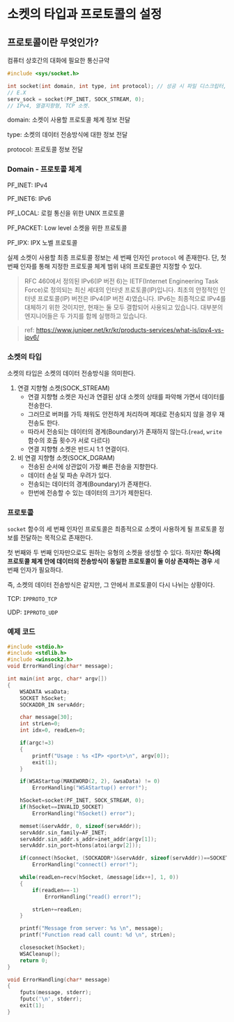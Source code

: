 # 소켓의 타입과 프로토콜의 설정

## 프로토콜이란 무엇인가?

컴퓨터 상호간의 대화에 필요한 통신규약

```c
#include <sys/socket.h>

int socket(int domain, int type, int protocol); // 성공 시 파일 디스크립터, 실패 시 -1 반환
// E.X
serv_sock = socket(PF_INET, SOCK_STREAM, 0);
// IPv4, 열결지향형, TCP 소켓.
```

domain: 소켓이 사용할 프로토콜 체계 정보 전달

type: 소켓의 데이터 전송방식에 대한 정보 전달

protocol: 프로토콜 정보 전달

### Domain - 프로토콜 체계

PF_INET: IPv4

PF_INET6: IPv6

PF_LOCAL: 로컬 통신을 위한 UNIX 프로토콜

PF_PACKET: Low level 소켓을 위한 프로토콜

PF_IPX: IPX 노벨 프로토콜

실제 소켓이 사용할 최종 프로토콜 정보는 세 번째 인자인 `protocol` 에 존재한다. 단, 첫 번째 인자를 통해 지정한 프로토콜 체계 범위 내의 프로토콜만 지정할 수 있다.

> RFC 460에서 정의된 IPv6(IP 버전 6)는 IETF(Internet Engineering Task Force)로 정의되는 최신 세대의 인터넷 프로토콜(IP)입니다. 최초의 안정적인 인터넷 프로토콜(IP) 버전은 IPv4(IP 버전 4)였습니다. IPv6는 최종적으로 IPv4를 대체하기 위한 것이지만, 현재는 둘 모두 결합되어 사용되고 있습니다. 대부분의 엔지니어들은 두 가지를 함께 실행하고 있습니다.

> ref: https://www.juniper.net/kr/kr/products-services/what-is/ipv4-vs-ipv6/

### 소켓의 타입

소켓의 타입은 소켓의 데이터 전송방식을 의미한다.

1. 연결 지향형 소켓(SOCK_STREAM)
   - 연결 지향형 소켓은 자신과 연결된 상대 소켓의 상태를 파악해 가면서 데이터를 전송한다.
   - 그러므로 버퍼를 가득 채워도 안전하게 처리하며 제대로 전송되지 않을 경우 재전송도 한다.
   - 따라서 전송되는 데이터의 경계(Boundary)가 존재하지 않는다.(`read`, `write` 함수의 호출 횟수가 서로 다르다)
   - 연결 지향형 소켓은 반드시 1:1 연결이다.
2. 비 연결 지향형 소켓(SOCK_DGRAM)
   - 전송된 순서에 상관없이 가장 빠른 전송을 지향한다.
   - 데이터 손실 및 파손 우려가 있다.
   - 전송되는 데이터의 경계(Boundary)가 존재한다.
   - 한번에 전송할 수 있는 데이터의 크기가 제한된다.

### 프로토콜

`socket` 함수의 세 번째 인자인 프로토콜은 최종적으로 소켓이 사용하게 될 프로토콜 정보를 전달하는 목적으로 존재한다.

첫 번째와 두 번째 인자만으로도 원하는 유형의 소켓을 생성할 수 있다. 하지만 **하나의 프로토콜 체계 안에 데이터의 전송방식이 동일한 프로토콜이 둘 이상 존재하는 경우** 세 번째 인자가 필요하다.

즉, 소켓의 데이터 전송방식은 같지만, 그 안에서 프로토콜이 다시 나뉘는 상황이다.

TCP: `IPPROTO_TCP`

UDP: `IPPROTO_UDP`

### 예제 코드

```c
#include <stdio.h>
#include <stdlib.h>
#include <winsock2.h>
void ErrorHandling(char* message);

int main(int argc, char* argv[])
{
	WSADATA wsaData;
	SOCKET hSocket;
	SOCKADDR_IN servAddr;

	char message[30];
	int strLen=0;
	int idx=0, readLen=0;

	if(argc!=3)
	{
		printf("Usage : %s <IP> <port>\n", argv[0]);
		exit(1);
	}

	if(WSAStartup(MAKEWORD(2, 2), &wsaData) != 0)
		ErrorHandling("WSAStartup() error!");

	hSocket=socket(PF_INET, SOCK_STREAM, 0);
	if(hSocket==INVALID_SOCKET)
		ErrorHandling("hSocket() error");

	memset(&servAddr, 0, sizeof(servAddr));
	servAddr.sin_family=AF_INET;
	servAddr.sin_addr.s_addr=inet_addr(argv[1]);
	servAddr.sin_port=htons(atoi(argv[2]));

	if(connect(hSocket, (SOCKADDR*)&servAddr, sizeof(servAddr))==SOCKET_ERROR)
		ErrorHandling("connect() error!");

	while(readLen=recv(hSocket, &message[idx++], 1, 0))
	{
		if(readLen==-1)
			ErrorHandling("read() error!");

		strLen+=readLen;
	}

	printf("Message from server: %s \n", message);
	printf("Function read call count: %d \n", strLen);

	closesocket(hSocket);
	WSACleanup();
	return 0;
}

void ErrorHandling(char* message)
{
	fputs(message, stderr);
	fputc('\n', stderr);
	exit(1);
}
```
